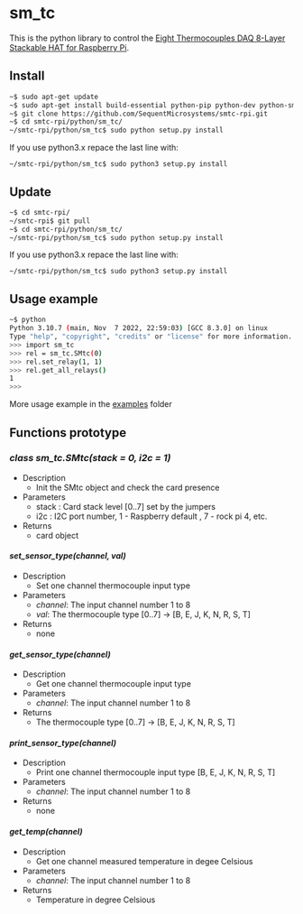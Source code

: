 # sm_tc

This is the python library to control the [Eight Thermocouples DAQ 8-Layer Stackable HAT for Raspberry Pi](https://sequentmicrosystems.com/products/eight-thermocouples-daq-8-layer-stackable-hat-for-raspberry-pi).

## Install

```bash
~$ sudo apt-get update
~$ sudo apt-get install build-essential python-pip python-dev python-smbus git
~$ git clone https://github.com/SequentMicrosystems/smtc-rpi.git
~$ cd smtc-rpi/python/sm_tc/
~/smtc-rpi/python/sm_tc$ sudo python setup.py install
```
If you use python3.x repace the last line with:
```
~/smtc-rpi/python/sm_tc$ sudo python3 setup.py install
```
## Update

```bash
~$ cd smtc-rpi/
~/smtc-rpi$ git pull
~$ cd smtc-rpi/python/sm_tc/
~/smtc-rpi/python/sm_tc$ sudo python setup.py install
```
If you use python3.x repace the last line with:
```
~/smtc-rpi/python/sm_tc$ sudo python3 setup.py install
```
## Usage example

```bash
~$ python
Python 3.10.7 (main, Nov  7 2022, 22:59:03) [GCC 8.3.0] on linux
Type "help", "copyright", "credits" or "license" for more information.
>>> import sm_tc
>>> rel = sm_tc.SMtc(0)
>>> rel.set_relay(1, 1)
>>> rel.get_all_relays()
1
>>>
```

More usage example in the [examples](../examples/) folder

## Functions prototype

### *class sm_tc.SMtc(stack = 0, i2c = 1)*
* Description
  * Init the SMtc object and check the card presence 
* Parameters
  * stack : Card stack level [0..7] set by the jumpers
  * i2c : I2C port number, 1 - Raspberry default , 7 - rock pi 4, etc.
* Returns 
  * card object

#### *set_sensor_type(channel, val)*
* Description
  * Set one channel thermocouple input type 
* Parameters
  * *channel*: The input channel number 1 to 8
  * *val*: The thermocouple type [0..7] -> [B, E, J, K, N, R, S, T]
* Returns
  * none
  
#### *get_sensor_type(channel)*
* Description
  * Get one channel thermocouple input type 
* Parameters
  * *channel*: The input channel number 1 to 8
* Returns
  * The thermocouple type [0..7] -> [B, E, J, K, N, R, S, T]
  
#### *print_sensor_type(channel)*
* Description
  * Print one channel thermocouple input type [B, E, J, K, N, R, S, T]
* Parameters
  * *channel*: The input channel number 1 to 8
* Returns
  * none
   
#### *get_temp(channel)*
* Description
  * Get one channel measured temperature in degee Celsious
* Parameters
  * *channel*: The input channel number 1 to 8
* Returns
  * Temperature in degree Celsious 
